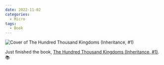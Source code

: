 ```yaml
---
date: 2022-11-02
categories:
  - Micro
tags:
  - Book
---
```


![Cover of The Hundred Thousand Kingdoms (Inheritance, #1)](https://i.gr-assets.com/images/S/compressed.photo.goodreads.com/books/1303143211l/6437061.jpg)

Just finished the book, [The Hundred Thousand Kingdoms (Inheritance, #1)](https://www.goodreads.com/review/show/2502763874?utm_medium=api&utm_source=rss). 📚